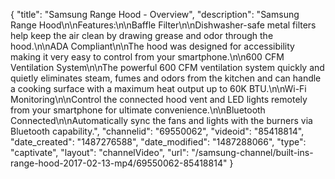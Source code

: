{
    "title": "Samsung Range Hood - Overview",
    "description": "Samsung Range Hood\n\nFeatures:\n\nBaffle Filter\n\nDishwasher-safe metal filters help keep the air clean by drawing grease and odor through the hood.\n\nADA Compliant\n\nThe hood was designed for accessibility making it very easy to control from your smartphone.\n\n600 CFM Ventilation System\n\nThe powerful 600 CFM ventilation system quickly and quietly eliminates steam, fumes and odors from the kitchen and can handle a cooking surface with a maximum heat output up to 60K BTU.\n\nWi-Fi Monitoring\n\nControl the connected hood vent and LED lights remotely from your smartphone for ultimate convenience.\n\nBluetooth Connected\n\nAutomatically sync the fans and lights with the burners via Bluetooth capability.",
    "channelid": "69550062",
    "videoid": "85418814",
    "date_created": "1487276588",
    "date_modified": "1487288066",
    "type": "captivate",
    "layout": "channelVideo",
    "url": "\/samsung-channel\/built-ins-range-hood-2017-02-13-mp4\/69550062-85418814"
}